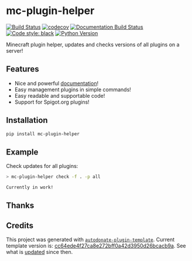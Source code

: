 # mc-plugin-helper

[![Build Status](https://github.com/PerchunPak/mc-plugin-helper/actions/workflows/test.yml/badge.svg?branch=master)](https://github.com/PerchunPak/mc-plugin-helper/actions?query=workflow%3Atest)
[![codecov](https://codecov.io/gh/PerchunPak/mc-plugin-helper/branch/master/graph/badge.svg)](https://codecov.io/gh/PerchunPak/mc-plugin-helper)
[![Documentation Build Status](https://readthedocs.org/projects/mc-plugin-helper/badge/?version=latest)](https://mc-plugin-helper.readthedocs.io/)
[![Code style: black](https://img.shields.io/badge/code%20style-black-000000.svg)](https://github.com/psf/black)
[![Python Version](https://img.shields.io/pypi/pyversions/mc-plugin-helper.svg)](https://pypi.org/project/mc-plugin-helper/)

Minecraft plugin helper, updates and checks versions of all plugins on a server!

## Features

- Nice and powerful [documentation](https://mc-plugin-helper.readthedocs.io/en/latest/)!
- Easy management plugins in simple commands!
- Easy readable and supportable code!
- Support for Spigot.org plugins!


## Installation

```bash
pip install mc-plugin-helper
```


## Example

Check updates for all plugins:

```bash
> mc-plugin-helper check -f . -p all

Currently in work!
```

## Thanks

## Credits

This project was generated with [`autodonate-plugin-template`](https://github.com/fire-squad/autodonate-plugin-template). 
Current template version is: [cc64ede4f27ca8e272bff0a42d3950d26bcacb9a](https://github.com/fire-squad/autodonate-plugin-template/tree/cc64ede4f27ca8e272bff0a42d3950d26bcacb9a). 
See what is [updated](https://github.com/fire-squad/autodonate-plugin-template/compare/cc64ede4f27ca8e272bff0a42d3950d26bcacb9a...master) 
since then.
